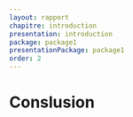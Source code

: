 ```yaml
---
layout: rapport
chapitre: introduction
presentation: introduction
package: package1
presentationPackage: package1
order: 2
---
```



# Conslusion

